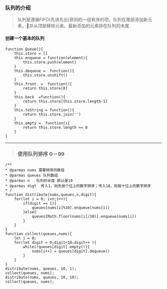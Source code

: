 
### 队列的介绍 
> 队列是遵循FIFO(先进先出)原则的一组有序的项。队列在尾部添加新元素，并从顶部移除元素。最新添加的元素排在队列的末尾

#### 创建一个基本的队列

    function Queue(){
        this.store = []
        this.enqueue = function(element){
            this.store.push(element)
        }
        this.dequeue =  function(){
            this.store.unshift()
        }
        this.front  =  function(){
            return this.store[0]
        }
        this.back  =function(){
            return this.store[this.store.length-1]
        }
        this.toString = function(){
            return this.store.join('')
        }
        this.empty =  function(){
            return this.store.length == 0
        }
    }
---
> ### 使用队列排序 0－99
    /**
    * @parmas nums 需要排序的数组
    * @parmas queues 队列数组 
    * @parmas n   队列的长度 默认是10 
    * @parmas digt  传入1，则先按个位上的数字排序；传入10，则按十位上的数字排序
    * /
    function distribute(nums,queues,n,digit){
        for(let i = 0; i<n;i++){
            if(digit == 1){
                queues[nums[i]%10].enqueue(nums[i])
            }else{
                queues[Math.floor(nums[i]/10)].enqueue(nums[i])
            }
        }
    }
    function collect(queues,nums){
        let i = 0;
        for(let digit = 0;digit<10;digit++ ){
            while(!queues[digit].empty()){
                nums[i++] = queues[digit].dequeue()
            }
        }
    }
    distribute(nums, queues, 10, 1);
    collect(queues, nums);
    distribute(nums, queues, 10, 10);
    collect(queues, nums);